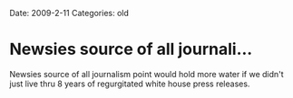 Date: 2009-2-11
Categories: old

# Newsies source of all journali...

Newsies source of all journalism point would hold more water if we didn't just live thru 8 years of regurgitated white house press releases.
